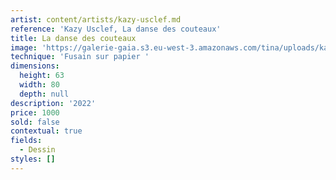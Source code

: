 ```yaml
---
artist: content/artists/kazy-usclef.md
reference: 'Kazy Usclef, La danse des couteaux'
title: La danse des couteaux
image: 'https://galerie-gaia.s3.eu-west-3.amazonaws.com/tina/uploads/kazy-usclef/galerie-gaia-kazy usclef-IMG_6676.jpg'
technique: 'Fusain sur papier '
dimensions:
  height: 63
  width: 80
  depth: null
description: '2022'
price: 1000
sold: false
contextual: true
fields:
  - Dessin
styles: []
---
```



